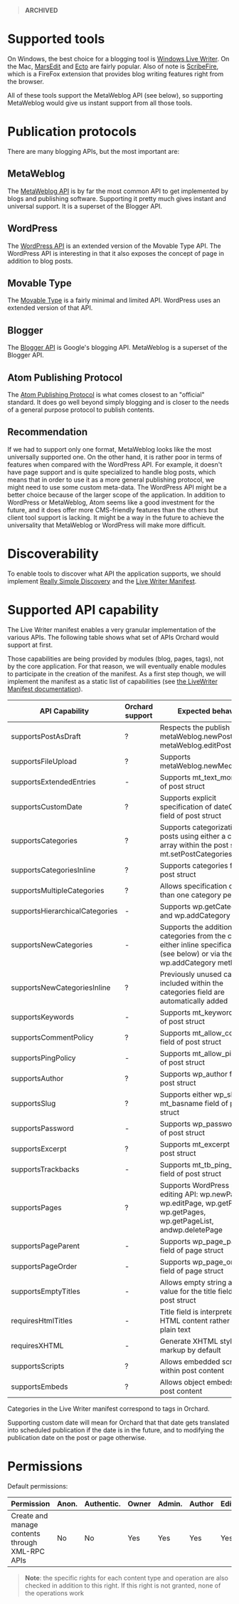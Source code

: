 > **ARCHIVED**


# Supported tools

On Windows, the best choice for a blogging tool is [Windows Live Writer](http://windowslivewriter.spaces.live.com). On the Mac, [MarsEdit](http://www.red-sweater.com/marsedit/) and [Ecto](http://illuminex.com/ecto/) are fairly popular. Also of note is [ScribeFire](http://www.scribefire.com/), which is a FireFox extension that provides blog writing features right from the browser.

All of these tools support the MetaWeblog API (see below), so supporting MetaWeblog would give us instant support from all those tools.

# Publication protocols

There are many blogging APIs, but the most important are:

## MetaWeblog

The [MetaWeblog API](http://www.xmlrpc.com/metaWeblogApi) is by far the most common API to get implemented by blogs and publishing software. Supporting it pretty much gives instant and universal support. It is a superset of the Blogger API.

## WordPress

The [WordPress API](http://codex.wordpress.org/XML-RPC_wp) is an extended version of the Movable Type API. The WordPress API is interesting in that it also exposes the concept of page in addition to blog posts.

## Movable Type

The [Movable Type](http://www.sixapart.com/developers/xmlrpc/movable_type_api/) is a fairly minimal and limited API. WordPress uses an extended version of that API.

## Blogger

The [Blogger API](http://code.google.com/apis/blogger/docs/2.0/developers_guide_protocol.html) is Google's blogging API. MetaWeblog is a superset of the Blogger API.

## Atom Publishing Protocol

The [Atom Publishing Protocol](http://www.atomenabled.org/developers/protocol/atom-protocol-spec.php) is what comes closest to an "official" standard. It does go well beyond simply blogging and is closer to the needs of a general purpose protocol to publish contents.

## Recommendation

If we had to support only one format, MetaWeblog looks like the most universally supported one. On the other hand, it is rather poor in terms of features when compared with the WordPress API. For example, it doesn't have page support and is quite specialized to handle blog posts, which means that in order to use it as a more general publishing protocol, we might need to use some custom meta-data. The WordPress API might be a better choice because of the larger scope of the application. In addition to WordPress or MetaWeblog, Atom seems like a good investment for the future, and it does offer more CMS-friendly features than the others but client tool support is lacking. It might be a way in the future to achieve the universality that MetaWeblog or WordPress will make more difficult.

# Discoverability

To enable tools to discover what API the application supports, we should implement [Really Simple Discovery](http://tales.phrasewise.com/rfc/rsd) and the [Live Writer Manifest](http://msdn.microsoft.com/en-us/library/bb463260.aspx).

# Supported API capability

The Live Writer manifest enables a very granular implementation of the various APIs. The following table shows what set of APIs Orchard would support at first.

Those capabilities are being provided by modules (blog, pages, tags), not by the core application. For that reason, we will eventually enable modules to participate in the creation of the manifest. As a first step though, we will implement the manifest as a static list of capabilities (see [the LiveWriter Manifest documentation](http://msdn.microsoft.com/en-us/library/bb463260.aspx)).

API Capability                 | Orchard support | Expected behavior
------------------------------ | --------------- | -----------------------------------------------------------------------------
supportsPostAsDraft            | ?               | Respects the publish flag on metaWeblog.newPost and metaWeblog.editPost calls
supportsFileUpload             | ?               | Supports metaWeblog.newMediaObject
supportsExtendedEntries        | -               | Supports mt_text_more field of post struct
supportsCustomDate             | ?               | Supports explicit specification of dateCreated field of post struct
supportsCategories             | ?               | Supports categorization of posts using either a category array within the post struct or mt.setPostCategories
supportsCategoriesInline       | ?               | Supports categories field of post struct
supportsMultipleCategories     | ?               | Allows specification of more than one category per post
supportsHierarchicalCategories | -               | Supports wp.getCategories and wp.addCategory
supportsNewCategories          | -               | Supports the addition of new categories from the client via either inline specification (see below) or via the wp.addCategory method
supportsNewCategoriesInline    | ?               | Previously unused categories included within the categories field are automatically added
supportsKeywords               | -               | Supports mt_keywords field of post struct
supportsCommentPolicy          | ?               | Supports mt_allow_comments field of post struct
supportsPingPolicy             | -               | Supports mt_allow_pings field of post struct
supportsAuthor                 | ?               | Supports wp_author field of post struct
supportsSlug                   | ?               | Supports either wp_slug or mt_basname field of post struct
supportsPassword               | -               | Supports wp_password field of post struct
supportsExcerpt                | ?               | Supports mt_excerpt field of post struct
supportsTrackbacks             | -               | Supports mt_tb_ping_urls field of post struct
supportsPages                  | ?               | Supports WordPress page editing API: wp.newPage, wp.editPage, wp.getPage, wp.getPages, wp.getPageList, andwp.deletePage
supportsPageParent             | -               | Supports wp_page_parent_id field of page struct
supportsPageOrder              | -               | Supports wp_page_order field of page struct
supportsEmptyTitles            | -               | Allows empty string as a valid value for the title field of the post struct
requiresHtmlTitles             | -               | Title field is interpreted as HTML content rather than plain text
requiresXHTML                  | -               | Generate XHTML style markup by default
supportsScripts                | ?               | Allows embedded script within post content
supportsEmbeds                 | ?               | Allows object embeds within post content

Categories in the Live Writer manifest correspond to tags in Orchard.

Supporting custom date will mean for Orchard that that date gets translated into scheduled publication if the date is in the future, and to modifying the publication date on the post or page otherwise.

# Permissions

Default permissions:

Permission                                      | Anon. | Authentic. | Owner | Admin. | Author | Editor
----------------------------------------------- | ----- | ---------- | ----- | ------ | ------ | ------
Create and manage contents through XML-RPC APIs | No    | No         | Yes   | Yes    | Yes    | Yes

> **Note**: the specific rights for each content type and operation are also checked in addition to this right. If this right is not granted, none of the operations work
